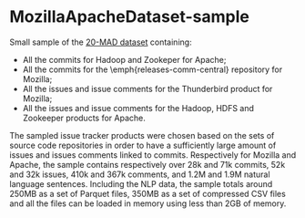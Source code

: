 # MozillaApacheDataset-sample

Small sample of the [20-MAD dataset](https://github.com/M3SOulu/MozillaApacheDataset) containing:
* All the commits for Hadoop and Zookeper for Apache;
* All the commits for the \emph{releases-comm-central} repository for Mozilla;
* All the issues and issue comments for the Thunderbird product for Mozilla;
* All the issues and issue comments for the Hadoop, HDFS and Zookeeper products for Apache.

The sampled issue tracker products were chosen based on the sets of
source code repositories in order to have a sufficiently large amount
of issues and issues comments linked to commits. Respectively for
Mozilla and Apache, the sample contains respectively over 28k and 71k
commits, 52k and 32k issues, 410k and 367k comments, and 1.2M and 1.9M
natural language sentences. Including the NLP data, the sample totals
around 250MB as a set of Parquet files, 350MB as a set of compressed
CSV files and all the files can be loaded in memory using less than
2GB of memory.
